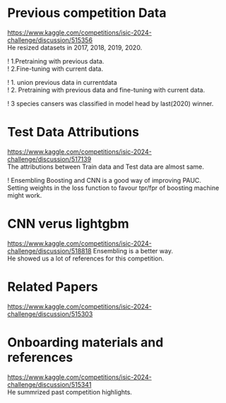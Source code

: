 
# Previous competition Data
https://www.kaggle.com/competitions/isic-2024-challenge/discussion/515356 \
He resized datasets in 2017, 2018, 2019, 2020.

! 1.Pretraining with previous data.\
! 2.Fine-tuning with current data.

! 1. union previous data in currentdata\
! 2. Pretraining with previous data and fine-tuning with current data.

! 3 species cansers was classified in model head by last(2020) winner.

# Test Data Attributions
https://www.kaggle.com/competitions/isic-2024-challenge/discussion/517139 \
The attributions between Train data and Test data are almost same.

! Ensembling Boosting and CNN is a good way of improving PAUC.\
Setting weights in the loss function to favour tpr/fpr of boosting machine might work.

# CNN verus lightgbm
https://www.kaggle.com/competitions/isic-2024-challenge/discussion/518818
Ensembling is a better way. \
He showed us a lot of references for this competition.

# Related Papers
https://www.kaggle.com/competitions/isic-2024-challenge/discussion/515303

# Onboarding materials and references
https://www.kaggle.com/competitions/isic-2024-challenge/discussion/515341 \
He summrized past competition highlights.


